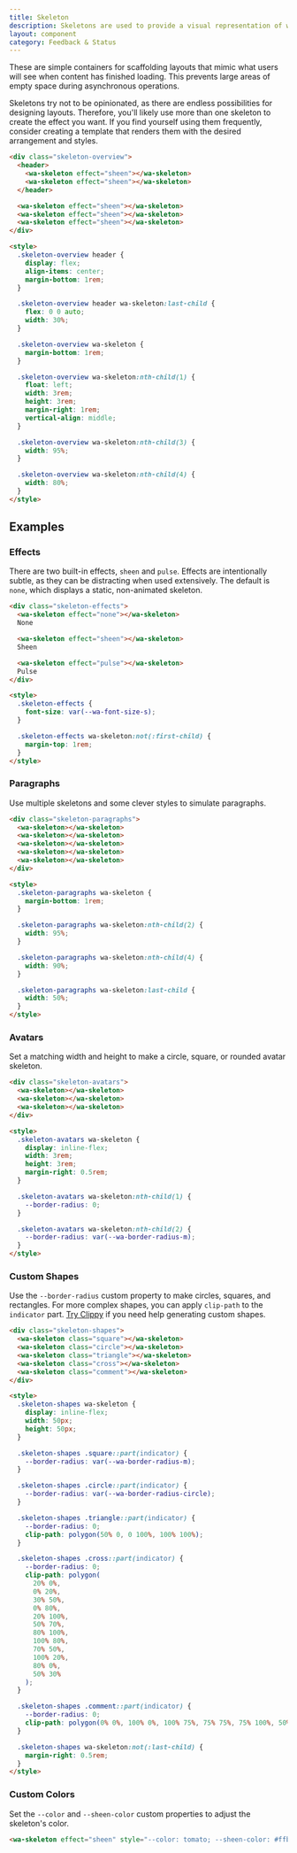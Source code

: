 ```yaml
---
title: Skeleton
description: Skeletons are used to provide a visual representation of where content will eventually be drawn.
layout: component
category: Feedback & Status
---
```


These are simple containers for scaffolding layouts that mimic what users will see when content has finished loading. This prevents large areas of empty space during asynchronous operations.

Skeletons try not to be opinionated, as there are endless possibilities for designing layouts. Therefore, you'll likely use more than one skeleton to create the effect you want. If you find yourself using them frequently, consider creating a template that renders them with the desired arrangement and styles.

```html {.example}
<div class="skeleton-overview">
  <header>
    <wa-skeleton effect="sheen"></wa-skeleton>
    <wa-skeleton effect="sheen"></wa-skeleton>
  </header>

  <wa-skeleton effect="sheen"></wa-skeleton>
  <wa-skeleton effect="sheen"></wa-skeleton>
  <wa-skeleton effect="sheen"></wa-skeleton>
</div>

<style>
  .skeleton-overview header {
    display: flex;
    align-items: center;
    margin-bottom: 1rem;
  }

  .skeleton-overview header wa-skeleton:last-child {
    flex: 0 0 auto;
    width: 30%;
  }

  .skeleton-overview wa-skeleton {
    margin-bottom: 1rem;
  }

  .skeleton-overview wa-skeleton:nth-child(1) {
    float: left;
    width: 3rem;
    height: 3rem;
    margin-right: 1rem;
    vertical-align: middle;
  }

  .skeleton-overview wa-skeleton:nth-child(3) {
    width: 95%;
  }

  .skeleton-overview wa-skeleton:nth-child(4) {
    width: 80%;
  }
</style>
```

## Examples

### Effects

There are two built-in effects, `sheen` and `pulse`. Effects are intentionally subtle, as they can be distracting when used extensively. The default is `none`, which displays a static, non-animated skeleton.

```html {.example}
<div class="skeleton-effects">
  <wa-skeleton effect="none"></wa-skeleton>
  None

  <wa-skeleton effect="sheen"></wa-skeleton>
  Sheen

  <wa-skeleton effect="pulse"></wa-skeleton>
  Pulse
</div>

<style>
  .skeleton-effects {
    font-size: var(--wa-font-size-s);
  }

  .skeleton-effects wa-skeleton:not(:first-child) {
    margin-top: 1rem;
  }
</style>
```

### Paragraphs

Use multiple skeletons and some clever styles to simulate paragraphs.

```html {.example}
<div class="skeleton-paragraphs">
  <wa-skeleton></wa-skeleton>
  <wa-skeleton></wa-skeleton>
  <wa-skeleton></wa-skeleton>
  <wa-skeleton></wa-skeleton>
  <wa-skeleton></wa-skeleton>
</div>

<style>
  .skeleton-paragraphs wa-skeleton {
    margin-bottom: 1rem;
  }

  .skeleton-paragraphs wa-skeleton:nth-child(2) {
    width: 95%;
  }

  .skeleton-paragraphs wa-skeleton:nth-child(4) {
    width: 90%;
  }

  .skeleton-paragraphs wa-skeleton:last-child {
    width: 50%;
  }
</style>
```

### Avatars

Set a matching width and height to make a circle, square, or rounded avatar skeleton.

```html {.example}
<div class="skeleton-avatars">
  <wa-skeleton></wa-skeleton>
  <wa-skeleton></wa-skeleton>
  <wa-skeleton></wa-skeleton>
</div>

<style>
  .skeleton-avatars wa-skeleton {
    display: inline-flex;
    width: 3rem;
    height: 3rem;
    margin-right: 0.5rem;
  }

  .skeleton-avatars wa-skeleton:nth-child(1) {
    --border-radius: 0;
  }

  .skeleton-avatars wa-skeleton:nth-child(2) {
    --border-radius: var(--wa-border-radius-m);
  }
</style>
```

### Custom Shapes

Use the `--border-radius` custom property to make circles, squares, and rectangles. For more complex shapes, you can apply `clip-path` to the `indicator` part. [Try Clippy](https://bennettfeely.com/clippy/) if you need help generating custom shapes.

```html {.example}
<div class="skeleton-shapes">
  <wa-skeleton class="square"></wa-skeleton>
  <wa-skeleton class="circle"></wa-skeleton>
  <wa-skeleton class="triangle"></wa-skeleton>
  <wa-skeleton class="cross"></wa-skeleton>
  <wa-skeleton class="comment"></wa-skeleton>
</div>

<style>
  .skeleton-shapes wa-skeleton {
    display: inline-flex;
    width: 50px;
    height: 50px;
  }

  .skeleton-shapes .square::part(indicator) {
    --border-radius: var(--wa-border-radius-m);
  }

  .skeleton-shapes .circle::part(indicator) {
    --border-radius: var(--wa-border-radius-circle);
  }

  .skeleton-shapes .triangle::part(indicator) {
    --border-radius: 0;
    clip-path: polygon(50% 0, 0 100%, 100% 100%);
  }

  .skeleton-shapes .cross::part(indicator) {
    --border-radius: 0;
    clip-path: polygon(
      20% 0%,
      0% 20%,
      30% 50%,
      0% 80%,
      20% 100%,
      50% 70%,
      80% 100%,
      100% 80%,
      70% 50%,
      100% 20%,
      80% 0%,
      50% 30%
    );
  }

  .skeleton-shapes .comment::part(indicator) {
    --border-radius: 0;
    clip-path: polygon(0% 0%, 100% 0%, 100% 75%, 75% 75%, 75% 100%, 50% 75%, 0% 75%);
  }

  .skeleton-shapes wa-skeleton:not(:last-child) {
    margin-right: 0.5rem;
  }
</style>
```

### Custom Colors

Set the `--color` and `--sheen-color` custom properties to adjust the skeleton's color.

```html {.example}
<wa-skeleton effect="sheen" style="--color: tomato; --sheen-color: #ffb094;"></wa-skeleton>
```
